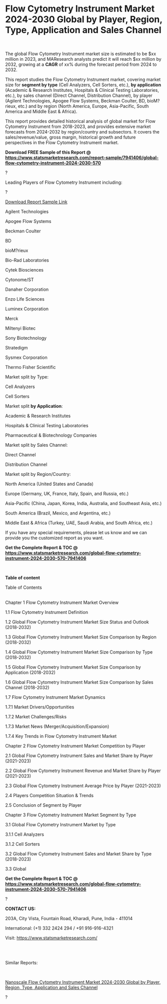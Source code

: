 <h1>Flow Cytometry Instrument Market 2024-2030 Global by Player, Region, Type, Application and Sales Channel</h1><br/><p>The global Flow Cytometry Instrument market size is estimated to be $xx million in 2023, and MAResearch analysts predict it will reach $xx million by 2032, growing at a <strong>CAGR</strong> of xx% during the forecast period from 2024 to 2032.</p>
 
 
 
 <p>This report studies the Flow Cytometry Instrument market, covering market size for <strong>segment by type</strong> (Cell Analyzers, Cell Sorters, etc.), <strong>by application</strong> (Academic & Research Institutes, Hospitals & Clinical Testing Laboratories, etc.), by sales channel (Direct Channel, Distribution Channel), by player (Agilent Technologies, Apogee Flow Systems, Beckman Coulter, BD, bioM?rieux, etc.) and by region (North America, Europe, Asia-Pacific, South America and Middle East & Africa).</p>
 
 
 
 <p>This report provides detailed historical analysis of global market for Flow Cytometry Instrument from 2018-2023, and provides extensive market forecasts from 2024-2032 by region/country and subsectors. It covers the sales/revenue/value, gross margin, historical growth and future perspectives in the Flow Cytometry Instrument market.</p>
 
 
 
 <div><b>Download FREE Sample of this Report @ <a href="https://www.statsmarketresearch.com/download-free-sample/7941406/global-flow-cytometry-instrument-2024-2030-570">https://www.statsmarketresearch.com/report-sample/7941406/global-flow-cytometry-instrument-2024-2030-570</a></b></div>
 
 
 
 <p>? </p>
 
 
 
 <p>Leading Players of Flow Cytometry Instrument including:</p>
 
 
 
 <p>? </p>
 
 
 
 <p><a href="https://www.statsmarketresearch.com/download-free-sample/7941406/global-flow-cytometry-instrument-2024-2030-570">Download Report Sample Link</a></p>
 
 
 
 <p>Agilent Technologies</p>
 
 
 
 <p>Apogee Flow Systems</p>
 
 
 
 <p>Beckman Coulter</p>
 
 
 
 <p>BD</p>
 
 
 
 <p>bioM?rieux</p>
 
 
 
 <p>Bio-Rad Laboratories</p>
 
 
 
 <p>Cytek Biosciences</p>
 
 
 
 <p>Cytonome/ST</p>
 
 
 
 <p>Danaher Corporation</p>
 
 
 
 <p>Enzo Life Sciences</p>
 
 
 
 <p>Luminex Corporation</p>
 
 
 
 <p>Merck</p>
 
 
 
 <p>Miltenyi Biotec</p>
 
 
 
 <p>Sony Biotechnology</p>
 
 
 
 <p>Stratedigm</p>
 
 
 
 <p>Sysmex Corporation</p>
 
 
 
 <p>Thermo Fisher Scientific</p>
 
 
 
 <p>Market split by Type:</p>
 
 
 
 <p>Cell Analyzers</p>
 
 
 
 <p>Cell Sorters</p>
 
 
 
 <p>Market split <strong>by Application</strong>:</p>
 
 
 
 <p>Academic & Research Institutes</p>
 
 
 
 <p>Hospitals & Clinical Testing Laboratories</p>
 
 
 
 <p>Pharmaceutical & Biotechnology Companies</p>
 
 
 
 <p>Market split by Sales Channel:</p>
 
 
 
 <p>Direct Channel</p>
 
 
 
 <p>Distribution Channel</p>
 
 
 
 <p>Market split by Region/Country:</p>
 
 
 
 <p>North America (United States and Canada)</p>
 
 
 
 <p>Europe (Germany, UK, France, Italy, Spain, and Russia, etc.)</p>
 
 
 
 <p>Asia-Pacific (China, Japan, Korea, India, Australia, and Southeast Asia, etc.)</p>
 
 
 
 <p>South America (Brazil, Mexico, and Argentina, etc.)</p>
 
 
 
 <p>Middle East & Africa (Turkey, UAE, Saudi Arabia, and South Africa, etc.)</p>
 
 
 
 <p>If you have any special requirements, please let us know and we can provide you the customized report as you want.</p>
 
 
 
 <div><b>Get the Complete Report & TOC @ <a href="https://www.statsmarketresearch.com/global-flow-cytometry-instrument-2024-2030-570-7941406">https://www.statsmarketresearch.com/global-flow-cytometry-instrument-2024-2030-570-7941406</a></b></div>
 
 
 
 <p><br />
 
 <b>Table of content</b></p>
 
 
 
 <p>Table of Contents<br />
 
 <br />
 
 Chapter 1 Flow Cytometry Instrument Market Overview<br />
 
 1.1 Flow Cytometry Instrument Definition<br />
 
 1.2 Global Flow Cytometry Instrument Market Size Status and Outlook (2018-2032)<br />
 
 1.3 Global Flow Cytometry Instrument Market Size Comparison by Region (2018-2032)<br />
 
 1.4 Global Flow Cytometry Instrument Market Size Comparison by Type (2018-2032)<br />
 
 1.5 Global Flow Cytometry Instrument Market Size Comparison by Application (2018-2032)<br />
 
 1.6 Global Flow Cytometry Instrument Market Size Comparison by Sales Channel (2018-2032)<br />
 
 1.7 Flow Cytometry Instrument Market Dynamics<br />
 
 1.7.1 Market Drivers/Opportunities<br />
 
 1.7.2 Market Challenges/Risks<br />
 
 1.7.3 Market News (Merger/Acquisition/Expansion)<br />
 
 1.7.4 Key Trends in Flow Cytometry Instrument Market<br />
 
 Chapter 2 Flow Cytometry Instrument Market Competition by Player<br />
 
 2.1 Global Flow Cytometry Instrument Sales and Market Share by Player (2021-2023)<br />
 
 2.2 Global Flow Cytometry Instrument Revenue and Market Share by Player (2021-2023)<br />
 
 2.3 Global Flow Cytometry Instrument Average Price by Player (2021-2023)<br />
 
 2.4 Players Competition Situation & Trends<br />
 
 2.5 Conclusion of Segment by Player<br />
 
 Chapter 3 Flow Cytometry Instrument Market Segment by Type<br />
 
 3.1 Global Flow Cytometry Instrument Market by Type<br />
 
 3.1.1 Cell Analyzers<br />
 
 3.1.2 Cell Sorters<br />
 
 3.2 Global Flow Cytometry Instrument Sales and Market Share by Type (2018-2023)<br />
 
 3.3 Global</p>
 
 
 
 <div><b>Get the Complete Report & TOC @ <a href="https://www.statsmarketresearch.com/global-flow-cytometry-instrument-2024-2030-570-7941406">https://www.statsmarketresearch.com/global-flow-cytometry-instrument-2024-2030-570-7941406</a></b></div>
 
 
 
 <p>? </p>
 
 
 
 <p><b>CONTACT US:</b><br />
 
 203A, City Vista, Fountain Road, Kharadi, Pune, India - 411014<br />
 
 International: (+1) 332 2424 294 / +91 916-916-4321<br />
 
 Visit: <a href="https://www.statsmarketresearch.com/">https://www.statsmarketresearch.com/</a><br />
 
 <br />
 
 <br />
 
 Similar Reports:<br />
 
 <br />
 
 <a href="https://www.statsmarketresearch.com/global-nanoscale-flow-cytometry-instrument-2024-2030-417-7941405">Nanoscale Flow Cytometry Instrument Market 2024-2030 Global by Player, Region, Type, Application and Sales Channel</a><br />
 
 ? </p>